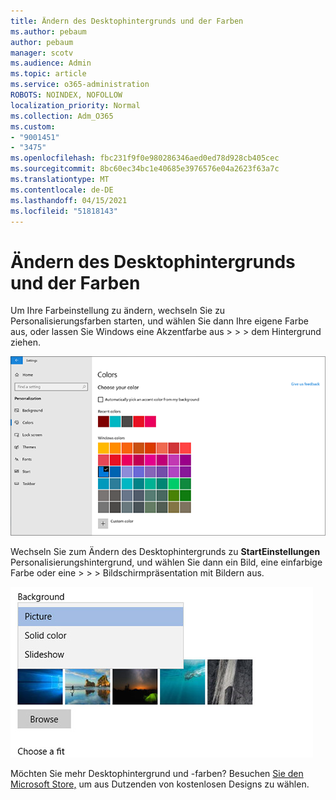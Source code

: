 ```yaml
---
title: Ändern des Desktophintergrunds und der Farben
ms.author: pebaum
author: pebaum
manager: scotv
ms.audience: Admin
ms.topic: article
ms.service: o365-administration
ROBOTS: NOINDEX, NOFOLLOW
localization_priority: Normal
ms.collection: Adm_O365
ms.custom:
- "9001451"
- "3475"
ms.openlocfilehash: fbc231f9f0e980286346aed0ed78d928cb405cec
ms.sourcegitcommit: 8bc60ec34bc1e40685e3976576e04a2623f63a7c
ms.translationtype: MT
ms.contentlocale: de-DE
ms.lasthandoff: 04/15/2021
ms.locfileid: "51818143"
---
```

# <a name="change-your-desktop-background-and-colors"></a>Ändern des Desktophintergrunds und der Farben

Um Ihre Farbeinstellung zu ändern, wechseln Sie zu Personalisierungsfarben starten, und wählen Sie dann Ihre eigene Farbe aus, oder lassen Sie Windows eine Akzentfarbe aus  >    >    >  dem Hintergrund ziehen.

![Personalisieren Sie Ihre Farben in Windows.](media/windows-personalization-colors.png)

Wechseln Sie zum Ändern des Desktophintergrunds zu **StartEinstellungen** Personalisierungshintergrund, und wählen Sie dann ein Bild, eine einfarbige Farbe oder eine  >    >    >  Bildschirmpräsentation mit Bildern aus. 

![Ändern Des Windows-Desktophintergrunds.](media/windows-desktop-background.png)

Möchten Sie mehr Desktophintergrund und -farben? Besuchen [Sie den Microsoft Store,](https://www.microsoft.com/store/collections/windowsthemes) um aus Dutzenden von kostenlosen Designs zu wählen.
